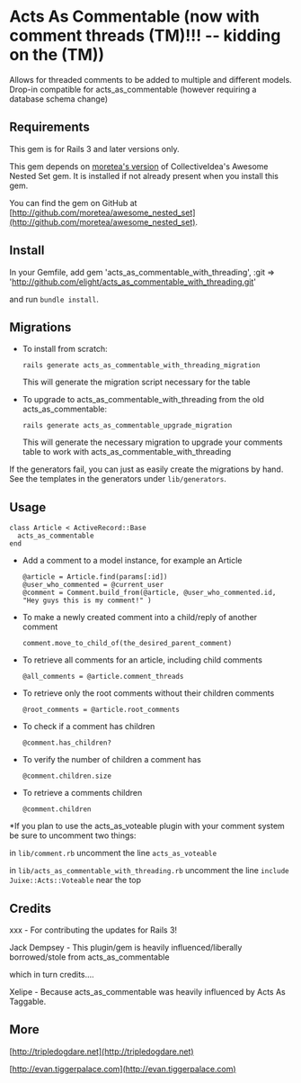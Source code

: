 Acts As Commentable (now with comment threads (TM)!!!  -- kidding on the (TM))
===================

Allows for threaded comments to be added to multiple and different models.  Drop-in compatible for acts_as_commentable (however requiring a database schema change)

Requirements
------------

This gem is for Rails 3 and later versions only.

This gem depends on [moretea's version](http://github.com/moretea/awesome_nested_set) of CollectiveIdea's Awesome Nested Set gem. It is installed if not already present when you install this gem.

You can find the gem on GitHub at [http://github.com/moretea/awesome_nested_set](http://github.com/moretea/awesome_nested_set).

Install
-------

In your Gemfile, add
    gem 'acts_as_commentable_with_threading', :git => 'http://github.com/elight/acts_as_commentable_with_threading.git'

and run `bundle install`.
	
Migrations
----------

* To install from scratch:

    `rails generate acts_as_commentable_with_threading_migration`

  This will generate the migration script necessary for the table
 	
* To upgrade to acts_as_commentable_with_threading from the old acts_as_commentable:

    `rails generate acts_as_commentable_upgrade_migration`

  This will generate the necessary migration to upgrade your comments table to work with acts_as_commentable_with_threading

If the generators fail, you can just as easily create the migrations by hand. See the templates in the generators under `lib/generators`.
	 	
Usage
-----
    class Article < ActiveRecord::Base
      acts_as_commentable
    end
 
* Add a comment to a model instance, for example an Article

      @article = Article.find(params[:id])
      @user_who_commented = @current_user
      @comment = Comment.build_from(@article, @user_who_commented.id, "Hey guys this is my comment!" )
	
* To make a newly created comment into a child/reply of another comment

      comment.move_to_child_of(the_desired_parent_comment)
	
* To retrieve all comments for an article, including child comments
	
      @all_comments = @article.comment_threads
	
* To retrieve only the root comments without their children comments
	
      @root_comments = @article.root_comments
	
* To check if a comment has children

      @comment.has_children?
	
* To verify the number of children a comment has
	
      @comment.children.size
	
* To retrieve a comments children

      @comment.children
	
	
*If you plan to use the acts_as_voteable plugin with your comment system be sure to uncomment two things:

in `lib/comment.rb` uncomment the line `acts_as_voteable`

in `lib/acts_as_commentable_with_threading.rb` uncomment the line `include Juixe::Acts::Voteable` near the top
	
Credits
-------
xxx - For contributing the updates for Rails 3!

Jack Dempsey  - This plugin/gem is heavily influenced/liberally borrowed/stole from acts_as_commentable

which in turn credits....

Xelipe - Because acts_as_commentable was heavily influenced by Acts As Taggable.

More
----

[http://tripledogdare.net](http://tripledogdare.net)

[http://evan.tiggerpalace.com](http://evan.tiggerpalace.com)

